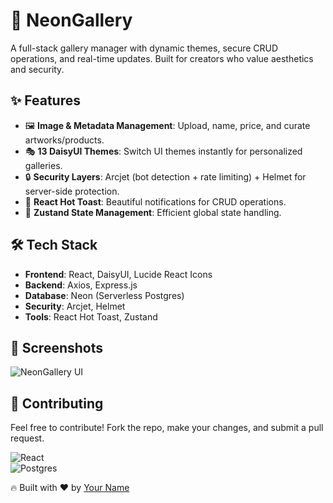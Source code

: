 # 🎨 NeonGallery

A full-stack gallery manager with dynamic themes, secure CRUD operations, and real-time updates. Built for creators who value aesthetics and security.

## ✨ Features

- 🖼️ **Image & Metadata Management**: Upload, name, price, and curate artworks/products.
- 🎭 **13 DaisyUI Themes**: Switch UI themes instantly for personalized galleries.
- 🔒 **Security Layers**: Arcjet (bot detection + rate limiting) + Helmet for server-side protection.
- 🌟 **React Hot Toast**: Beautiful notifications for CRUD operations.
- 🚀 **Zustand State Management**: Efficient global state handling.

## 🛠 Tech Stack

- **Frontend**: React, DaisyUI, Lucide React Icons  
- **Backend**: Axios, Express.js  
- **Database**: Neon (Serverless Postgres)  
- **Security**: Arcjet, Helmet  
- **Tools**: React Hot Toast, Zustand  

## 📸 Screenshots

![NeonGallery UI]()

## 🤝 Contributing
Feel free to contribute! Fork the repo, make your changes, and submit a pull request.


![React](https://img.shields.io/badge/React-18-blue)  
![Postgres](https://img.shields.io/badge/Neon-Postgres-green)  

🔥 Built with ❤️ by [Your Name](https://github.com/your-username)

